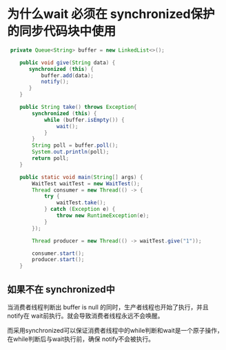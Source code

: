 # 为什么wait 必须在 synchronized保护的同步代码块中使用

```java
 private Queue<String> buffer = new LinkedList<>();

    public void give(String data) {
       synchronized (this) {
           buffer.add(data);
           notify();
       }
    }

    public String take() throws Exception{
        synchronized (this) {
            while (buffer.isEmpty()) {
                wait();
            }
        }
        String poll = buffer.poll();
        System.out.println(poll);
        return poll;
    }

    public static void main(String[] args) {
        WaitTest waitTest = new WaitTest();
        Thread consumer = new Thread(() -> {
            try {
                waitTest.take();
            } catch (Exception e) {
                throw new RuntimeException(e);
            }
        });

        Thread producer = new Thread(() -> waitTest.give("1"));

        consumer.start();
        producer.start();
    }
```

## 如果不在 synchronized中

当消费者线程判断出 buffer is null 的同时，生产者线程也开始了执行，并且 notify在 wait前执行。就会导致消费者线程永远不会唤醒。

而采用synchronized可以保证消费者线程中的while判断和wait是一个原子操作，在while判断后与wait执行前，确保 notify不会被执行。